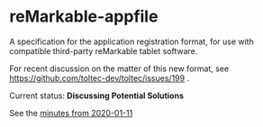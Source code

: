 # reMarkable-appfile
A specification for the application registration format, for use with compatible third-party reMarkable tablet software. 

For recent discussion on the matter of this new format, see https://github.com/toltec-dev/toltec/issues/199 .

Current status: **Discussing Potential Solutions**

See the [minutes from 2020-01-11](https://github.com/dixonary/reMarkable-appfile/wiki/Discussion-about-app-file-format-(2020-01-11))
